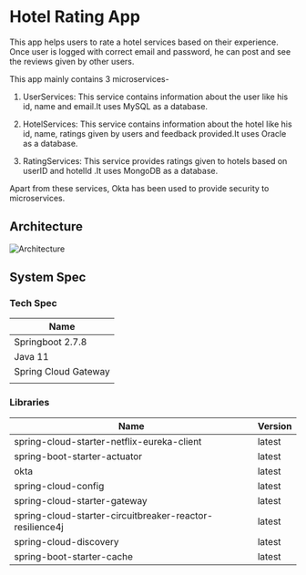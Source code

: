 
# Hotel Rating App

This app helps users to rate a hotel services based on their experience. Once user is logged with correct email and password, he can post and see the reviews given by other users.

This app mainly contains 3 microservices-

1) UserServices: This service contains information about the user like his id, name and email.It uses MySQL as a database.

2) HotelServices: This service contains information about the hotel like his id, name, ratings given by users and feedback provided.It uses Oracle as a database.

3) RatingServices: This service provides ratings given to hotels based on userID and hotelId .It uses MongoDB as a database.

Apart from these services, Okta has been used to provide security to microservices.

## Architecture
![Architecture](https://user-images.githubusercontent.com/60563826/234794845-a0052e04-3537-41dd-989d-c3180b9cb2f8.jpg)

## System Spec

### Tech Spec
| Name  |
|----|
| Springboot 2.7.8  |
| Java 11 |
| Spring Cloud Gateway |
|  |


### Libraries

| Name  | Version | 
|----|----|
| spring-cloud-starter-netflix-eureka-client | latest  |
| spring-boot-starter-actuator | latest |
| okta | latest |
| spring-cloud-config | latest |
| spring-cloud-starter-gateway | latest |
| spring-cloud-starter-circuitbreaker-reactor-resilience4j | latest |
| spring-cloud-discovery | latest |
| spring-boot-starter-cache | latest |



